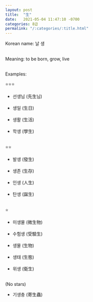 ```yaml
---
layout: post
title:  "生"
date:   2021-05-04 11:47:10 -0700
categories: 8급
permalink: "/:categories/:title.html"
---
```


Korean name: 날 생 <br><br>

Meaning: to be born, grow, live <br><br>

Examples:

⭐⭐⭐
* 선생님 (先生님) <br><br>
* 생일 (生日) <br><br>
* 생활 (生活) <br><br>
* 학생 (學生) <br><br>

⭐⭐
* 발생 (發生) <br><br>
* 생존 (生存) <br><br>
* 인생 (人生) <br><br>
* 탄생 (誕生) <br><br>

⭐
* 미생물 (微生物) <br><br>
* 수험생 (受驗生) <br><br>
* 생물 (生物) <br><br>
* 생태 (生態) <br><br>
* 위생 (衛生) <br><br>

(No stars)
* 기생충 (寄生蟲) <br><br>



